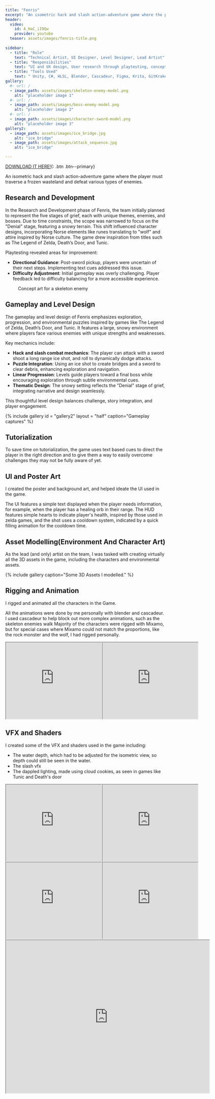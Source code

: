 ```yaml
---
title: "Fenris"
excerpt: "An isometric hack and slash action-adventure game where the player must traverse a frozen wasteland and defeat various types of enemies."
header:
  video:
    id: A_HaC_iI9Qw
    provider: youtube
  teaser: assets/images/fenris-title.png
  
sidebar:
  - title: "Role"
    text: "Technical Artist, UI Designer, Level Designer, Lead Artist"
  - title: "Responsibilities"
    text: "UI and UX design, User research through playtesting, concept art, 3D assets and Animations, ideation and creation of VFX, Rigging characters etc."
  - title: "Tools Used"
    text: " Unity, C#, HLSL, Blender, Cascadeur, Figma, Krita, GitKraken, Gitbash, Github Desktop, Visual Studio, Jetbrains rider, Asana"
gallery:
  #- url: /
  - image_path: assets/images/skeleton-enemy-model.png
    alt: "placeholder image 1"
  #- url: /
  - image_path: assets/images/boss-enemy-model.png
    alt: "placeholder image 2"
  #- url: /
  - image_path: assets/images/character-sword-model.png
    alt: "placeholder image 3"
gallery2:
  - image_path: assets/images/ice_bridge.jpg
    alt: "ice_bridge"
  - image_path: assets/images/attack_sequence.jpg
    alt: "ice_bridge"

---
```

[DOWNLOAD IT HERE!](https://dezrts.itch.io/fenris){: .btn .btn--primary}

An isometric hack and slash action-adventure game where the player must traverse a frozen wasteland and defeat various types of enemies.

## Research and Development

In the Research and Development phase of Fenris, the team initially planned to represent the five stages of grief, each with unique themes, enemies, and bosses. Due to time constraints, the scope was narrowed to focus on the "Denial" stage, featuring a snowy terrain. This shift influenced character designs, incorporating Norse elements like runes translating to "wolf" and attire inspired by Norse culture. The game drew inspiration from titles such as The Legend of Zelda, Death’s Door, and Tunic.

Playtesting revealed areas for improvement:

* **Directional Guidance**: Post-sword pickup, players were uncertain of their next steps. Implementing text cues addressed this issue.
* **Difficulty Adjustment**: Initial gameplay was overly challenging. Player feedback led to difficulty balancing for a more accessible experience.

<figure class="align-right">
<img src="{{ site.url }}{{ site.baseurl }}/assets/images/skeleton-enemy-concept.png" alt="">
  <figcaption>Concept art for a skeleton enemy</figcaption>
</figure>


## Gameplay and Level Design

The gameplay and level design of Fenris emphasizes exploration, progression, and environmental puzzles inspired by games like The Legend of Zelda, Death’s Door, and Tunic. It features a large, snowy environment where players face various enemies with unique strengths and weaknesses. 

Key mechanics include:

* **Hack and slash combat mechanics**: The player can attack with a sword shoot a long range ice shot, and roll to dynamically dodge attacks.
* **Puzzle Integration**: Using an ice shot to create bridges and a sword to clear debris, enhancing exploration and navigation.
* **Linear Progression**: Levels guide players toward a final boss while encouraging exploration through subtle environmental cues.
* **Thematic Design**: The snowy setting reflects the "Denial" stage of grief, integrating narrative and design seamlessly.

This thoughtful level design balances challenge, story integration, and player engagement.

{% include gallery id = "gallery2" layout = "half"  caption="Gameplay captures" %}

## Tutorialization

To save time on tutorialization, the game uses text based cues to direct the player in the right direction and to give them a way to easily overcome challenges they may not be fully aware of yet.


## UI and Poster Art

I created the poster and background art, and helped ideate the UI used in the game.

The UI features a simple text displayed when the player needs information, for example, when the player has a healing orb in their range. The HUD features simple hearts to indicate player's health, inspired by those used in zelda games, and the shot uses a cooldown system, indicated by a quick filling animation for the cooldown time.

## Asset Modelling(Environment And Character Art)

As the lead (and only) artist on the team, I was tasked with creating virtually all the 3D assets in the game, including the characters and environmental assets.

{% include gallery caption="Some 3D Assets I modelled." %}

## Rigging and Animation

I rigged and animated all the characters in the Game.

All the animations were done by me personally with blender and cascadeur. I used cascadeur to help block out more complex animations, such as the skeleton enemies walk
Majority of the characters were rigged with Mixamo, but for special cases where Mixamo could not match the proportions, like the rock monster and the wolf, I had rigged personally.

<div style="display: flex; justify-content: space-between;">
  <iframe src="https://drive.google.com/file/d/18eREtWtLDXI1qvew9EnOkglgi1DDirOQ/preview" width="200%" height="240" allow="autoplay"></iframe>
  <iframe src="https://drive.google.com/file/d/1d2ih3Co7Kx2URPSQtF9JcEfXJIYGiD5p/preview" width="200%" height="240" allow="autoplay"></iframe>
</div>

## VFX and Shaders

I created some of the VFX and shaders used in the game including:

* The water depth, which had to be adjusted for the isometric view, so depth could still be seen in the water.
* The slash vfx
* The dappled lighting, made using cloud cookies, as seen in games like Tunic and Death's door

<div style="display: flex; justify-content: space-between;">
  <iframe src="https://drive.google.com/file/d/11NUaRDnglhB44KkTzfWWIbDYVbY3HRdm/preview" width="200%" height="240" allow="autoplay"></iframe>
  <iframe src="https://drive.google.com/file/d/10BchQBqbshbvzYG__4-1Ww5-Dl_TBYf2/preview" width="200%" height="240" allow="autoplay"></iframe>
</div>
<div style="display: flex; justify-content: space-between;">
    <iframe src="https://drive.google.com/file/d/1ZjbGBvXADU6nvnhvYT6JUOucsYNs5rRP/preview" width="200%" height="240" allow="autoplay"></iframe>
    <iframe src="https://drive.google.com/file/d/1UasAifRMueZwevoGGhIyOhyB7UspmsKS/preview" width="200%" height="240" allow="autoplay"></iframe> 
</div>
<iframe src="https://drive.google.com/file/d/1NZH6Hpus3sazNLeHeCoctvtn4k-W7Ulq/preview" width="640" height="480" allow="autoplay"></iframe>